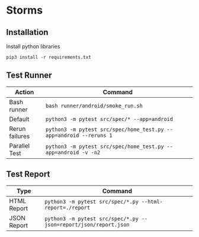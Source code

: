 # Storms

## Installation
Install python libraries

    pip3 install -r requirements.txt

## Test Runner

| Action         | Command            |
| -------------- | ---------          |
| Bash runner    | `bash runner/android/smoke_run.sh` |
| Default        | `python3 -m pytest src/spec/* --app=android` |
| Rerun failures | `python3 -m pytest src/spec/home_test.py --app=android --reruns 1` |
| Parallel Test  | `python3 -m pytest src/spec/home_test.py --app=android -v -n2` |

## Test Report
| Type           | Command            |
| -------------- | ---------          |
| HTML Report    | `python3 -m pytest src/spec/*.py --html-report=./report` |
| JSON Report    | `python3 -m pytest src/spec/*.py --json=report/json/report.json` |